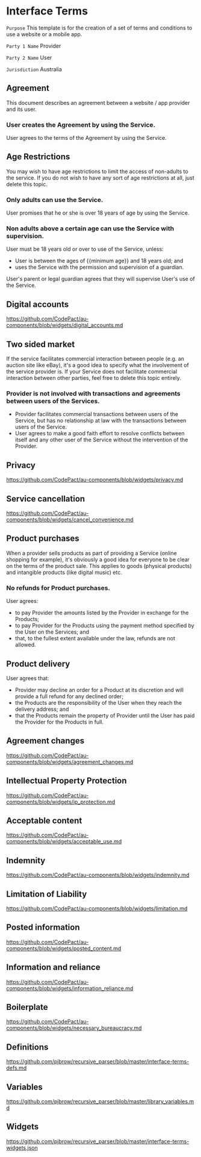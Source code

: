 # Interface Terms

`Purpose` This template is for the creation of a set of terms and conditions to use a website or a mobile app.

`Party 1 Name` Provider

`Party 2 Name` User

`Jurisdiction` Australia

## Agreement

This document describes an agreement between a website / app provider and its user.

### User creates the Agreement by using the Service.

User agrees to the terms of the Agreement by using the Service.

## Age Restrictions

You may wish to have age restrictions to limit the access of non-adults to the service. If you do not wish to have any sort of age restrictions at all, just delete this topic.

### Only adults can use the Service.

User promises that he or she is over 18 years of age by using the Service.

### Non adults above a certain age can use the Service with supervision.

User must be 18 years old or over to use of the Service, unless:

- User is between the ages of {{minimum age}} and 18 years old; and
- uses the Service with the permission and supervision of a guardian.

User's parent or legal guardian agrees that they will supervise User's use of the Service.

## Digital accounts

https://github.com/CodePact/au-components/blob/widgets/digital_accounts.md

## Two sided market

If the service facilitates commercial interaction between people (e.g. an auction site like eBay), it's a good idea to specify what the involvement of the service provider is. If your Service does not facilitate commercial interaction between other parties, feel free to delete this topic entirely.

### Provider is not involved with transactions and agreements between users of the Services.

- Provider facilitates commercial transactions between users of the Service, but has no relationship at law with the transactions between users of the Service.
- User agrees to make a good faith effort to resolve conflicts between itself and any other user of the Service without the intervention of the Provider.

## Privacy

https://github.com/CodePact/au-components/blob/widgets/privacy.md

## Service cancellation

https://github.com/CodePact/au-components/blob/widgets/cancel_convenience.md

## Product purchases

When a provider sells products as part of providing a Service (online shopping for example), it's obviously a good idea for everyone to be clear on the terms of the product sale.  This applies to goods (physical products) and intangible products (like digital music) etc.

### No refunds for Product purchases.

User agrees:

- to pay Provider the amounts listed by the Provider in exchange for the Products;
- to pay Provider for the Products using the payment method specified by the User on the Services; and
- that, to the fullest extent available under the law, refunds are not allowed.

## Product delivery

User agrees that:

- Provider may decline an order for a Product at its discretion and will provide a full refund for any declined order;
- the Products are the responsibility of the User when they reach the delivery address; and
- that the Products remain the property of Provider until the User has paid the Provider for the Products in full.

## Agreement changes

https://github.com/CodePact/au-components/blob/widgets/agreement_changes.md

## Intellectual Property Protection

https://github.com/CodePact/au-components/blob/widgets/ip_protection.md

## Acceptable content

https://github.com/CodePact/au-components/blob/widgets/acceptable_use.md

## Indemnity

https://github.com/CodePact/au-components/blob/widgets/indemnity.md

## Limitation of Liability

https://github.com/CodePact/au-components/blob/widgets/limitation.md

## Posted information

https://github.com/CodePact/au-components/blob/widgets/posted_content.md

## Information and reliance

https://github.com/CodePact/au-components/blob/widgets/information_reliance.md

## Boilerplate

https://github.com/CodePact/au-components/blob/widgets/necessary_bureaucracy.md

## Definitions

https://github.com/pjbrow/recursive_parser/blob/master/interface-terms-defs.md

## Variables

https://github.com/pjbrow/recursive_parser/blob/master/library_variables.md

## Widgets

https://github.com/pjbrow/recursive_parser/blob/master/interface-terms-widgets.json

